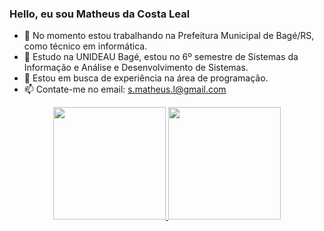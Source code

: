 ### Hello, eu sou Matheus da Costa Leal

- 🔭 No momento estou trabalhando na Prefeitura Municipal de Bagé/RS, como técnico em informática.
- 🌱 Estudo na UNIDEAU Bagé, estou no 6º semestre de Sistemas da Informação e Análise e Desenvolvimento de Sistemas.
- 👯 Estou em busca de experiência na área de programação.
- 📫 Contate-me no email: s.matheus.l@gmail.com

<div align="center">
  <a href="https://github.com/mcleal90">
  <img height="180em" src="https://github-readme-stats.vercel.app/api?username=mcleal90&show_icons=true&theme=dark&include_all_commits=true&count_private=true"/>
  <img height="180em" src="https://github-readme-stats.vercel.app/api/top-langs/?username=mcleal90&layout=compact&langs_count=7&theme=dark"/>
</div>
